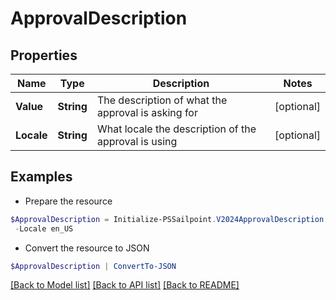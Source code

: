 # ApprovalDescription
## Properties

Name | Type | Description | Notes
------------ | ------------- | ------------- | -------------
**Value** | **String** | The description of what the approval is asking for | [optional] 
**Locale** | **String** | What locale the description of the approval is using | [optional] 

## Examples

- Prepare the resource
```powershell
$ApprovalDescription = Initialize-PSSailpoint.V2024ApprovalDescription  -Value This access allows viewing and editing of workflow resource `
 -Locale en_US
```

- Convert the resource to JSON
```powershell
$ApprovalDescription | ConvertTo-JSON
```

[[Back to Model list]](../README.md#documentation-for-models) [[Back to API list]](../README.md#documentation-for-api-endpoints) [[Back to README]](../README.md)

